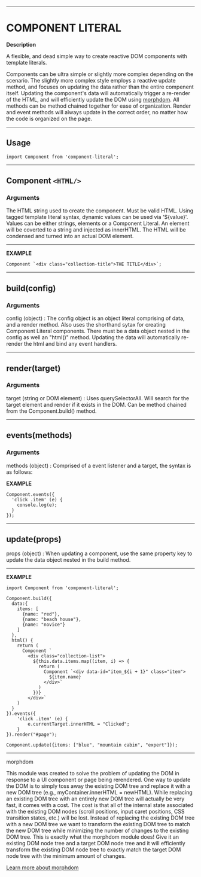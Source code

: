 ******************************************** 
# COMPONENT LITERAL

**Description**

A flexible, and dead simple way to create reactive DOM components with template literals.

Components can be ultra simple or slightly more complex depending on the scenario. The slightly more complex style employs a reactive update method, and focuses on updating the data rather than the entire compenent itself. Updating the component's data will automatically trigger a re-render of the HTML, and will efficiently update the DOM using [morphdom](https://github.com/patrick-steele-idem/morphdom). All methods can be method chained together for ease of organization. Render and event methods will always update in the correct order, no matter how the code is organized on the page.

********************************************

## Usage

    import Component from 'component-literal';

********************************************

## Component `<HTML/>`

### Arguments

The HTML string used to create the component. Must be valid HTML. Using tagged template literal syntax, dynamic values can be used via '${value}'. Values can be either strings, elements or a Component Literal. An element will be coverted to a string and injected as innerHTML. The HTML will be condensed and turned into an actual DOM element.

********************************************

**EXAMPLE**

    Component `<div class="collection-title">THE TITLE</div>`;

********************************************

## build(config)

### Arguments

config (object) :
The config object is an object literal comprising of data, and a render method. Also uses the shorthand sytax for creating Component Literal components. There must be a data object nested in the config as well an "html()" method. Updating the data will automatically re-render the html and bind any event handlers.

********************************************

## render(target)

### Arguments

target (string or DOM element) :
Uses querySelectorAll. Will search for the target element and render if it exists in the DOM. Can be method chained from the Component.build() method.

********************************************

## events(methods)

### Arguments

methods (object) :
Comprised of a event listener and a target, the syntax is as follows:

**EXAMPLE**
  
    Component.events({
      'click .item' (e) {
        console.log(e);
      }
    });

********************************************
## update(props)

props (object) :
When updating a component, use the same property key to update the data object nested in the build method.

********************************************

**EXAMPLE**

    import Component from 'component-literal';
    
    Component.build({
      data:{
        items: [
          {name: "red"}, 
          {name: "beach house"}, 
          {name: "novice"}
        ]
      },
      html() {
        return (
          Component `
            <div class="collection-list">
              ${this.data.items.map((item, i) => {
                return (
                  Component `<div data-id="item_${i + 1}" class="item">
                    ${item.name}
                  </div>`
                )
              })}
            </div>`
        )
      }
    }).events({
        'click .item' (e) {
            e.currentTarget.innerHTML = "Clicked";
        }
    }).render("#page");

    Component.update({items: ["blue", "mountain cabin", "expert"]});

********************************************
morphdom

This module was created to solve the problem of updating the DOM in response to a UI component or page being rerendered. One way to update the DOM is to simply toss away the existing DOM tree and replace it with a new DOM tree (e.g., myContainer.innerHTML = newHTML). While replacing an existing DOM tree with an entirely new DOM tree will actually be very fast, it comes with a cost. The cost is that all of the internal state associated with the existing DOM nodes (scroll positions, input caret positions, CSS transition states, etc.) will be lost. Instead of replacing the existing DOM tree with a new DOM tree we want to transform the existing DOM tree to match the new DOM tree while minimizing the number of changes to the existing DOM tree. This is exactly what the morphdom module does! Give it an existing DOM node tree and a target DOM node tree and it will efficiently transform the existing DOM node tree to exactly match the target DOM node tree with the minimum amount of changes.

[Learn more about morphdom](https://github.com/patrick-steele-idem/morphdom)